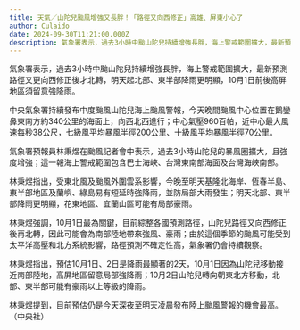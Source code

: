 ```yaml
---
title: 天氣／山陀兒颱風增強又長胖！「路徑又向西修正」高雄、屏東小心了
author: Culaido
date: 2024-09-30T11:21:00.000Z
description: 氣象署表示，過去3小時中颱山陀兒持續增強長胖，海上警戒範圍擴大，最新預測路徑又更向西修正後才北轉，明天起北部、東半部降雨更明顯，10月1日前後高屏地區須留意強降雨。
---
```

氣象署表示，過去3小時中颱山陀兒持續增強長胖，海上警戒範圍擴大，最新預測路徑又更向西修正後才北轉，明天起北部、東半部降雨更明顯，10月1日前後高屏地區須留意強降雨。



中央氣象署持續發布中度颱風山陀兒海上颱風警報，今天晚間颱風中心位置在鵝鑾鼻東南方約340公里的海面上，向西北西進行；中心氣壓960百帕，近中心最大風速每秒38公尺，七級風平均暴風半徑200公里、十級風平均暴風半徑70公里。



氣象署預報員林秉煜在颱風記者會中表示，過去3小時山陀兒的暴風圈擴大，且強度增強；這一報海上警戒範圍包含巴士海峽、台灣東南部海面及台灣海峽南部。



林秉煜指出，受東北風及颱風外圍雲系影響，今晚至明天基隆北海岸、恆春半島、東半部地區及蘭嶼、綠島易有短延時強降雨，並防局部大雨發生；明天北部、東半部降雨更明顯，花東地區、宜蘭山區可能有局部豪雨。



林秉煜強調，10月1日最為關鍵，目前綜整各國預測路徑，山陀兒路徑又向西修正後再北轉，因此可能會為南部陸地帶來強風、豪雨；由於這個季節的颱風可能受到太平洋高壓和北方系統影響，路徑預測不確定性高，氣象署仍會持續觀察。

 



林秉煜指出，預估10月1日、2日是降雨最顯著的2天，10月1日因為山陀兒移動接近南部陸地，高屏地區留意局部強降雨；10月2日山陀兒轉向朝東北方移動，北部、東半部可能有豪雨以上等級的降雨。



林秉煜提到，目前預估仍是今天深夜至明天凌晨發布陸上颱風警報的機會最高。（中央社）
